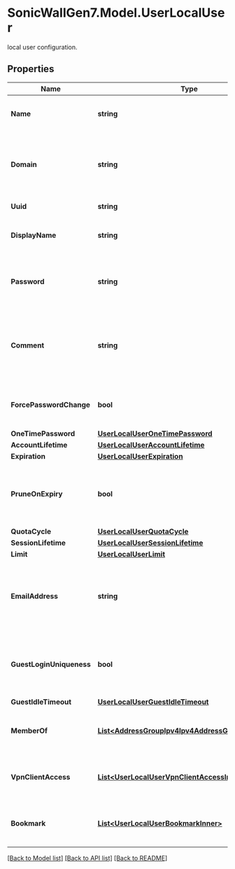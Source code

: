 # SonicWallGen7.Model.UserLocalUser
local user configuration.

## Properties

Name | Type | Description | Notes
------------ | ------------- | ------------- | -------------
**Name** | **string** | Set the login name of the user account. | 
**Domain** | **string** | Set the user&#39;s domain. * Set to null to represent an unconfigured state. | [optional] 
**Uuid** | **string** | user object UUID. | [optional] [readonly] 
**DisplayName** | **string** | Only used for show user display name. | [optional] 
**Password** | **string** | Set the user password. * Set to null to represent an unconfigured state. | [optional] 
**Comment** | **string** | Set a comment for the user account. * Set to null to represent an unconfigured state. | [optional] 
**ForcePasswordChange** | **bool** | Force the user to change their password at next login. | [optional] 
**OneTimePassword** | [**UserLocalUserOneTimePassword**](UserLocalUserOneTimePassword.md) |  | [optional] 
**AccountLifetime** | [**UserLocalUserAccountLifetime**](UserLocalUserAccountLifetime.md) |  | [optional] 
**Expiration** | [**UserLocalUserExpiration**](UserLocalUserExpiration.md) |  | [optional] 
**PruneOnExpiry** | **bool** | Delete the user account when it expires if a limited lifetime is set. | [optional] 
**QuotaCycle** | [**UserLocalUserQuotaCycle**](UserLocalUserQuotaCycle.md) |  | [optional] 
**SessionLifetime** | [**UserLocalUserSessionLifetime**](UserLocalUserSessionLifetime.md) |  | [optional] 
**Limit** | [**UserLocalUserLimit**](UserLocalUserLimit.md) |  | [optional] 
**EmailAddress** | **string** | Set the user&#39;s e-mail address. * Set to null to represent an unconfigured state. | [optional] 
**GuestLoginUniqueness** | **bool** | Enable enforcing a unique login session with the account for guest services. | [optional] 
**GuestIdleTimeout** | [**UserLocalUserGuestIdleTimeout**](UserLocalUserGuestIdleTimeout.md) |  | [optional] 
**MemberOf** | [**List&lt;AddressGroupIpv4Ipv4AddressGroupIpv4Inner&gt;**](AddressGroupIpv4Ipv4AddressGroupIpv4Inner.md) | Add membership to a user group for this user. | [optional] 
**VpnClientAccess** | [**List&lt;UserLocalUserVpnClientAccessInner&gt;**](UserLocalUserVpnClientAccessInner.md) | Add access to a network for the user with VPN client. | [optional] 
**Bookmark** | [**List&lt;UserLocalUserBookmarkInner&gt;**](UserLocalUserBookmarkInner.md) | Add/edit bookmark and enter configuration mode. | [optional] 

[[Back to Model list]](../README.md#documentation-for-models) [[Back to API list]](../README.md#documentation-for-api-endpoints) [[Back to README]](../README.md)

